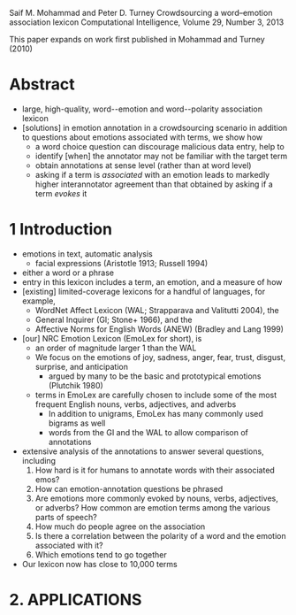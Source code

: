 Saif M. Mohammad and Peter D. Turney
Crowdsourcing a word–emotion association lexicon
Computational Intelligence, Volume 29, Number 3, 2013

This paper expands on work first published in Mohammad and Turney (2010)

# Abstract

* large, high-quality, word--emotion and word--polarity association lexicon
* [solutions] in emotion annotation in a crowdsourcing scenario
  in addition to questions about emotions associated with terms, we show how
  * a word choice question can discourage malicious data entry, help to
  * identify [when] the annotator may not be familiar with the target term
  * obtain annotations at sense level (rather than at word level)
  * asking if a term is _associated_ with an emotion leads to markedly higher
    interannotator agreement than that obtained by asking if a term _evokes_ it

# 1 Introduction

* emotions in text, automatic analysis
  * facial expressions (Aristotle 1913; Russell 1994)
* either a word or a phrase
* entry in this lexicon includes a term, an emotion, and a measure of how
* [existing] limited-coverage lexicons for a handful of languages, for example,
  * WordNet Affect Lexicon (WAL; Strapparava and Valitutti 2004), the
  * General Inquirer (GI; Stone+ 1966), and the
  * Affective Norms for English Words (ANEW) (Bradley and Lang 1999)
* [our] NRC Emotion Lexicon (EmoLex for short), is
  * an order of magnitude larger 1 than the WAL
  * We focus on the emotions of joy, sadness, anger, fear, trust, disgust,
    surprise, and anticipation
    * argued by many to be the basic and prototypical emotions (Plutchik 1980)
  * terms in EmoLex are carefully chosen to include some of the most frequent
    English nouns, verbs, adjectives, and adverbs
    * In addition to unigrams, EmoLex has many commonly used bigrams as well
    * words from the GI and the WAL to allow comparison of annotations
* extensive analysis of the annotations to answer several questions, including
  1. How hard is it for humans to annotate words with their associated emos?
  1. How can emotion-annotation questions be phrased
  1. Are emotions more commonly evoked by nouns, verbs, adjectives, or adverbs?
     How common are emotion terms among the various parts of speech?
  1. How much do people agree on the association
  1. Is there a correlation between
    the polarity of a word and the emotion associated with it?
  1. Which emotions tend to go together
* Our lexicon now has close to 10,000 terms

# 2. APPLICATIONS
